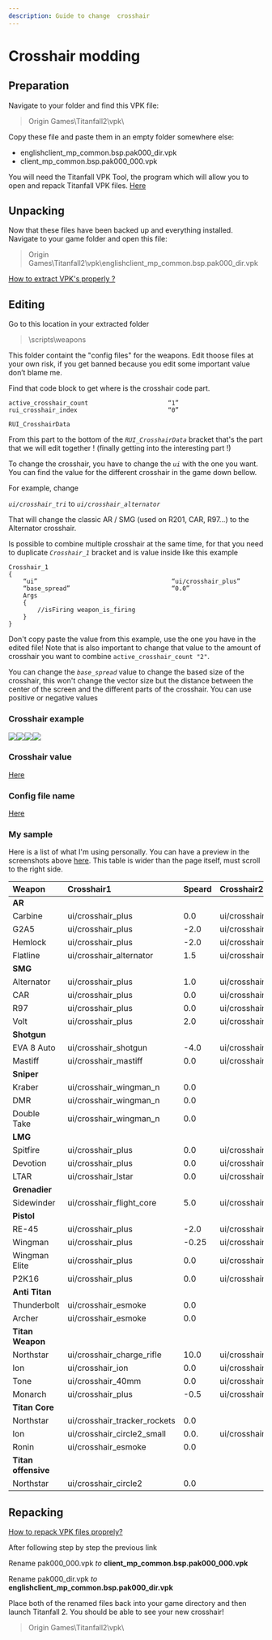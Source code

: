 ```yaml
---
description: Guide to change  crosshair
---
```


# Crosshair modding

## Preparation

Navigate to your folder and find this VPK file:

> Origin Games\Titanfall2\vpk\

Copy these file and paste them in an empty folder somewhere else:

* englishclient\_mp\_common.bsp.pak000\_dir.vpk
* client\_mp\_common.bsp.pak000\_000.vpk

You will need the Titanfall VPK Tool, the program which will allow you to open and repack Titanfall VPK files. [Here](https://wanty5883.gitbook.io/titanfall2/information/modding-tools)

## Unpacking

Now that these files have been backed up and everything installed. Navigate to your game folder and open this file:

> Origin Games\Titanfall2\vpk\englishclient\_mp\_common.bsp.pak000\_dir.vpk

[How to extract VPK's properly ?](https://wanty5883.gitbook.io/titanfall2/how-to-start-modding/2.-how-to-backup-extract-and-repack)

## Editing

Go to this location in your extracted folder

> \scripts\weapons

This folder containt the "config files" for the weapons. Edit thoose files at your own risk, if you get banned because you edit some important value don’t blame me.

Find that code block to get where is the crosshair code part.

```text
active_crosshair_count                      “1”
rui_crosshair_index                         “0”

RUI_CrosshairData
```

From this part to the bottom of the _`RUI_CrosshairData`_ bracket that's the part that we will edit together ! \(finally getting into the interesting part !\)

To change the crosshair, you have to change the _`ui`_ with the one you want. You can find the value for the different crosshair in the game down bellow.

For example, change

_`ui/crosshair_tri`_ to _`ui/crosshair_alternator`_

That will change the classic AR / SMG \(used on R201, CAR, R97...\) to the Alternator crosshair.

Is possible to combine multiple crosshair at the same time, for that you need to duplicate _`Crosshair_1`_ bracket and is value inside like this example

```text
Crosshair_1
{
    “ui”                                     “ui/crosshair_plus”
    “base_spread”                            “0.0”
    Args
    {
        //isFiring weapon_is_firing
    }
}
```

Don't copy paste the value from this example, use the one you have in the edited file! Note that is also important to change that value to the amount of crosshair you want to combine `active_crosshair_count "2"`.

You can change the _`base_spread`_ value to change the based size of the crosshair, this won't change the vector size but the distance between the center of the screen and the different parts of the crosshair. You can use positive or negative values

### Crosshair example

![](https://camo.githubusercontent.com/1125e7858f23efb84e1713972512832d14857f83/687474703a2f2f7777772e6e6f736b696c6c2e65752f77702d636f6e74656e742f75706c6f6164732f323031372f30392f546974616e66616c6c2d322d30392e30322e323031372d32312e32342e33302e30322d31303234783537362e706e67)![](https://camo.githubusercontent.com/1b053f7b04d946910e84441d3bd78496721f197f/687474703a2f2f7777772e6e6f736b696c6c2e65752f77702d636f6e74656e742f75706c6f6164732f323031372f30392f546974616e66616c6c2d322d30392e30322e323031372d32312e32352e35302e30352d31303234783537362e706e67)![](https://camo.githubusercontent.com/6ae6b84445e47a4d68f9028169521e6689ad9791/687474703a2f2f7777772e6e6f736b696c6c2e65752f77702d636f6e74656e742f75706c6f6164732f323031372f30392f546974616e66616c6c2d322d30392e30322e323031372d32312e32352e31342e30342d31303234783537362e706e67)![](https://camo.githubusercontent.com/efb0ca5c2b27fdb621a2c3e06f69160a49513331/687474703a2f2f7777772e6e6f736b696c6c2e65752f77702d636f6e74656e742f75706c6f6164732f323031372f30392f546974616e66616c6c2d322d30392e30322e323031372d32312e32372e35332e30362d31303234783537362e706e67)

### Crosshair value

[Here](https://wanty5883.gitbook.io/titanfall2/information/weapon-config-info#ui-crosshair)

### Config file name

[Here](https://wanty5883.gitbook.io/titanfall2/information/weapon-config-info#file-location)

### My sample

Here is a list of what I'm using personally. You can have a preview in the screenshots above [here](https://github.com/Wanty5883/Titanfall2/wiki/Crosshair/_edit#crosshair-example). This table is wider than the page itself, must scroll to the right side.

| Weapon | Crosshair1 | Speard | Crosshair2 | Speard | Crosshair3 | Spread |
| :--- | :--- | :--- | :--- | :--- | :--- | :--- |
| **AR** |  |  |  |  |  |  |
| Carbine | ui/crosshair\_plus | 0.0 | ui/crosshair\_wingman\_n | 0.0 | ui/crosshair\_alternator | 0.0 |
| G2A5 | ui/crosshair\_plus | -2.0 | ui/crosshair\_wingman\_n | 0.0 | ui/crosshair\_alternator | 0.0 |
| Hemlock | ui/crosshair\_plus | -2.0 | ui/crosshair\_wingman\_n | 0.0 | ui/crosshair\_alternator | 0.0 |
| Flatline | ui/crosshair\_alternator | 1.5 | ui/crosshair\_plus | 0.0 | ui/crosschair\_plus | 0.0 |
| **SMG** |  |  |  |  |  |  |
| Alternator | ui/crosshair\_plus | 1.0 | ui/crosshair\_shotgun | 2.0 | ui/crosshair\_wingman\_n | 0.0 |
| CAR | ui/crosshair\_plus | 0.0 | ui/crosshair\_lstar | 1.5 | ui/crosshair\_wingman\_n | 0.0 |
| R97 | ui/crosshair\_plus | 0.0 | ui/crosshair\_shotgun | 0.5 | ui/crosshair\_wingman\_n | 0.0 |
| Volt | ui/crosshair\_plus | 2.0 | ui/crosshair\_lstar | 1.5 | ui/crosshair\_wingman\_n | 0.0 |
| **Shotgun** |  |  |  |  |  |  |
| EVA 8 Auto | ui/crosshair\_shotgun | -4.0 | ui/crosshair\_wingman\_n | 0.0 |  |  |
| Mastiff | ui/crosshair\_mastiff | 0.0 | ui/crosshair\_wingman\_n | 0.0 |  |  |
| **Sniper** |  |  |  |  |  |  |
| Kraber | ui/crosshair\_wingman\_n | 0.0 |  |  |  |  |
| DMR | ui/crosshair\_wingman\_n | 0.0 |  |  |  |  |
| Double Take | ui/crosshair\_wingman\_n | 0.0 |  |  |  |  |
| **LMG** |  |  |  |  |  |  |
| Spitfire | ui/crosshair\_plus | 0.0 | ui/crosshair\_wingman\_n | 0.0 |  |  |
| Devotion | ui/crosshair\_plus | 0.0 | ui/crosshair\_wingman\_n | 0.0 |  |  |
| LTAR | ui/crosshair\_lstar | 0.0 | ui/crosshair\_wingman\_n | 0.0 |  |  |
| **Grenadier** |  |  |  |  |  |  |
| Sidewinder | ui/crosshair\_flight\_core | 5.0 | ui/crosshair\_wingman\_n | 0.0 |  |  |
| **Pistol** |  |  |  |  |  |  |
| RE-45 | ui/crosshair\_plus | -2.0 | ui/crosshair\_wingman\_n | 0.0 |  |  |
| Wingman | ui/crosshair\_plus | -0.25 | ui/crosshair\_wingman\_n | 0.0 |  |  |
| Wingman Elite | ui/crosshair\_plus | 0.0 | ui/crosshair\_wingman\_n | 0.0 |  |  |
| P2K16 | ui/crosshair\_plus | 0.0 | ui/crosshair\_wingman\_n | 0.0 |  |  |
| **Anti Titan** |  |  |  |  |  |  |
| Thunderbolt | ui/crosshair\_esmoke | 0.0 |  |  |  |  |
| Archer | ui/crosshair\_esmoke | 0.0 |  |  |  |  |
| **Titan Weapon** |  |  |  |  |  |  |
| Northstar | ui/crosshair\_charge\_rifle | 10.0 | ui/crosshair\_circle2\_small | 0.0 |  |  |
| Ion | ui/crosshair\_ion | 0.0 | ui/crosshair\_wingman\_n | 0.0 |  |  |
| Tone | ui/crosshair\_40mm | 0.0 | ui/crosshair\_wingman\_n | 0.0 |  |  |
| Monarch | ui/crosshair\_plus | -0.5 | ui/crosshair\_shotgun | 0.0 | ui/crosshair\_wingman\_n | 0.0 |
| **Titan Core** |  |  |  |  |  |  |
| Northstar | ui/crosshair\_tracker\_rockets | 0.0 |  |  |  |  |
| Ion | ui/crosshair\_circle2\_small | 0.0. | ui/crosshair\_wingman\_n | 0.0 |  |  |
| Ronin | ui/crosshair\_esmoke | 0.0 |  |  |  |  |
| **Titan offensive** |  |  |  |  |  |  |
| Northstar | ui/crosshair\_circle2 | 0.0 |  |  |  |  |

## Repacking

[How to repack VPK files proprely?](https://wanty5883.gitbook.io/titanfall2/how-to-start-modding/2.-how-to-backup-extract-and-repack#how-to-repack-vpk-files-properly)

After following step by step the previous link

Rename pak000\_000.vpk _to_ **client\_mp\_common.bsp.pak000\_000.vpk**

Rename pak000\_dir.vpk _to_ **englishclient\_mp\_common.bsp.pak000\_dir.vpk**

Place both of the renamed files back into your game directory and then launch Titanfall 2. You should be able to see your new crosshair!

> Origin Games\Titanfall2\vpk\

